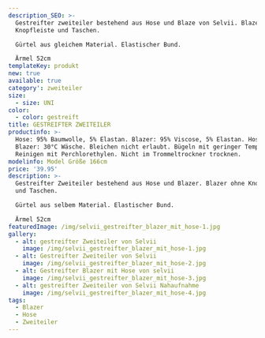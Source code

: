 ```yaml
---
description_SEO: >-
  Gestreifter zweiteiler bestehend aus Hose und Blaze von Selvii. Blazer ohne
  Knopfleiste und Taschen.

  Gürtel aus gleichem Material. Elastischer Bund.

  Ärmel 52cm
templateKey: produkt
new: true
available: true
category': zweiteiler
size:
  - size: UNI
color:
  - color: gestreift
title: GESTREIFTER ZWEITEILER
productinfo: >-
  Hose: 95% Baumwolle, 5% Elastan. Blazer: 95% Viscose, 5% Elastan. Hose &
  Blazer: 30°C Wäsche. Bleichen nicht erlaubt. Bügeln mit geringer Temperatur.
  Reinigen mit Perchlorethylen. Nicht im Trommeltrockner trocknen.
modelinfo: Model Größe 166cm
price: '39.95'
description: >-
  Gestreifter Zweiteiler bestehend aus Hose und Blazer. Blazer ohne Knopfleiste
  und Taschen.

  Gürtel aus selbem Material. Elastischer Bund.

  Ärmel 52cm
featuredImage: /img/selvii_gestreifter_blazer_mit_hose-1.jpg
gallery:
  - alt: gestreifter Zweiteiler von Selvii
    image: /img/selvii_gestreifter_blazer_mit_hose-1.jpg
  - alt: Gestreifter Zweiteiler von Selvii
    image: /img/selvii_gestreifter_blazer_mit_hose-2.jpg
  - alt: Gestreifter Blazer mit Hose von selvii
    image: /img/selvii_gestreifter_blazer_mit_hose-3.jpg
  - alt: gestreifter Zweiteiler von Selvii Nahaufnahme
    image: /img/selvii_gestreifter_blazer_mit_hose-4.jpg
tags:
  - Blazer
  - Hose
  - Zweiteiler
---
```


